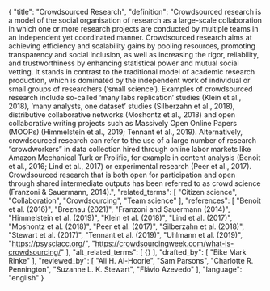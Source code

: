 {
  "title": "Crowdsourced Research",
  "definition": "Crowdsourced research is a model of the social organisation of research as a large-scale collaboration in which one or more research projects are conducted by multiple teams in an independent yet coordinated manner. Crowdsourced research aims at achieving efficiency and scalability gains by pooling resources, promoting transparency and social inclusion, as well as increasing the rigor, reliability, and trustworthiness by enhancing statistical power and mutual social vetting. It stands in contrast to the traditional model of academic research production, which is dominated by the independent work of individual or small groups of researchers (‘small science’). Examples of crowdsourced research include so-called ‘many labs replication’ studies (Klein et al., 2018), ‘many analysts, one dataset’ studies (Silberzahn et al., 2018), distributive collaborative networks (Moshontz et al., 2018) and open collaborative writing projects such as Massively Open Online Papers (MOOPs) (Himmelstein et al., 2019; Tennant et al., 2019). Alternatively, crowdsourced research can refer to the use of a large number of research “crowdworkers” in data collection hired through online labor markets like Amazon Mechanical Turk or Prolific, for example in content analysis (Benoit et al., 2016; Lind et al., 2017) or experimental research (Peer et al., 2017). Crowdsourced research that is both open for participation and open through shared intermediate outputs has been referred to as crowd science (Franzoni & Sauermann, 2014).",
  "related_terms": [
    "Citizen science",
    "Collaboration",
    "Crowdsourcing",
    "Team science"
  ],
  "references": [
    "Benoit et al. (2016)",
    "Breznau (2021)",
    "Franzoni and Sauermann (2014)",
    "Himmelstein et al. (2019)",
    "Klein et al. (2018)",
    "Lind et al. (2017)",
    "Moshontz et al. (2018)",
    "Peer et al. (2017)",
    "Silberzahn et al. (2018)",
    "Stewart et al. (2017)",
    "Tennant et al. (2019)",
    "Uhlmann et al. (2019)",
    "https://psysciacc.org/",
    "https://crowdsourcingweek.com/what-is-crowdsourcing/"
  ],
  "alt_related_terms": [
    {}
  ],
  "drafted_by": [
    "Eike Mark Rinke"
  ],
  "reviewed_by": [
    "Ali H. Al-Hoorie",
    "Sam Parsons",
    "Charlotte R. Pennington",
    "Suzanne L. K. Stewart",
    "Flávio Azevedo"
  ],
  "language": "english"
}
